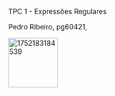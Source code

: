 TPC 1 - Expressões Regulares

Pedro Ribeiro, pg60421, 

<img width="100" height="100" alt="1752183184539" src="https://github.com/user-attachments/assets/c0382365-4f1f-48fb-9f94-c1e56fafa0c3" />
